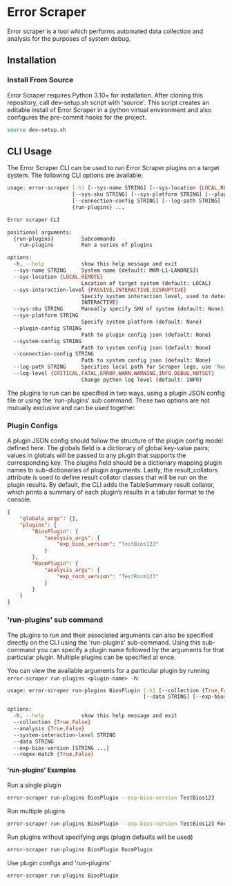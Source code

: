 # Error Scraper
Error scraper is a tool which performs automated data collection and analysis for the purposes of system debug.

## Installation
### Install From Source
Error Scraper requires Python 3.10+ for installation. After cloning this repository, call dev-setup.sh script with 'source'. This script creates an editable install of Error Scraper in a python virtual environment and also configures the pre-commit hooks for the project.

```sh
source dev-setup.sh
```

## CLI Usage
The Error Scraper CLI can be used to run Error Scraper plugins on a target system. The following CLI options are available:

```sh
usage: error-scraper [-h] [--sys-name STRING] [--sys-location {LOCAL,REMOTE}] [--sys-interaction-level {PASSIVE,INTERACTIVE,DISRUPTIVE}]
                     [--sys-sku STRING] [--sys-platform STRING] [--plugin-config STRING] [--system-config STRING]
                     [--connection-config STRING] [--log-path STRING] [--log-level {CRITICAL,FATAL,ERROR,WARN,WARNING,INFO,DEBUG,NOTSET}]
                     {run-plugins} ...

Error scraper CLI

positional arguments:
  {run-plugins}         Subcommands
    run-plugins         Run a series of plugins

options:
  -h, --help            show this help message and exit
  --sys-name STRING     System name (default: MKM-L1-LANDRE53)
  --sys-location {LOCAL,REMOTE}
                        Location of target system (default: LOCAL)
  --sys-interaction-level {PASSIVE,INTERACTIVE,DISRUPTIVE}
                        Specify system interaction level, used to determine the type of actions that plugins can perform (default:
                        INTERACTIVE)
  --sys-sku STRING      Manually specify SKU of system (default: None)
  --sys-platform STRING
                        Specify system platform (default: None)
  --plugin-config STRING
                        Path to plugin config json (default: None)
  --system-config STRING
                        Path to system config json (default: None)
  --connection-config STRING
                        Path to system config json (default: None)
  --log-path STRING     Specifies local path for Scraper logs, use 'None' to disable logging (default: .)
  --log-level {CRITICAL,FATAL,ERROR,WARN,WARNING,INFO,DEBUG,NOTSET}
                        Change python log level (default: INFO)

```

The plugins to run can be specified in two ways, using a plugin JSON config file or using the 'run-plugins' sub command. These two options are not mutually exclusive and can be used together.

### Plugin Configs
A plugin JSON config should follow the structure of the plugin config model defined here. The globals field is a dictionary of global key-value pairs; values in globals will be passed to any plugin that supports the corresponding key. The plugins field should be a dictionary mapping plugin names to sub-dictionaries of plugin arguments. Lastly, the result_collators attribute is used to define result collator classes that will be run on the plugin results. By default, the CLI adds the TableSummary result collator, which prints a summary of each plugin’s results in a tabular format to the console.

```json
{
    "globals_args": {},
    "plugins": {
        "BiosPlugin": {
            "analysis_args": {
                "exp_bios_version": "TestBios123"
            }
        },
        "RocmPlugin": {
            "analysis_args": {
                "exp_rocm_version": "TestRocm123"
            }
        }
    }
}
```

### 'run-plugins' sub command
The plugins to run and their associated arguments can also be specified directly on the CLI using the 'run-plugins' sub-command. Using this sub-command you can specify a plugin name followed by the arguments for that particular plugin. Multiple plugins can be specified at once.

You can view the available arguments for a particular plugin by running `error-scraper run-plugins <plugin-name> -h`:
```sh
usage: error-scraper run-plugins BiosPlugin [-h] [--collection {True,False}] [--analysis {True,False}] [--system-interaction-level STRING]
                                            [--data STRING] [--exp-bios-version [STRING ...]] [--regex-match {True,False}]

options:
  -h, --help            show this help message and exit
  --collection {True,False}
  --analysis {True,False}
  --system-interaction-level STRING
  --data STRING
  --exp-bios-version [STRING ...]
  --regex-match {True,False}

```

#### 'run-plugins' Examples

Run a single plugin
```sh
error-scraper run-plugins BiosPlugin --exp-bios-version TestBios123
```

Run multiple plugins
```sh
error-scraper run-plugins BiosPlugin --exp-bios-version TestBios123 RocmPlugin --exp-rocm TestRocm123
```


Run plugins without specifying args (plugin defaults will be used)

```sh
error-scraper run-plugins BiosPlugin RocmPlugin
```

Use plugin configs and 'run-plugins'

```sh
error-scraper run-plugins BiosPlugin
```
